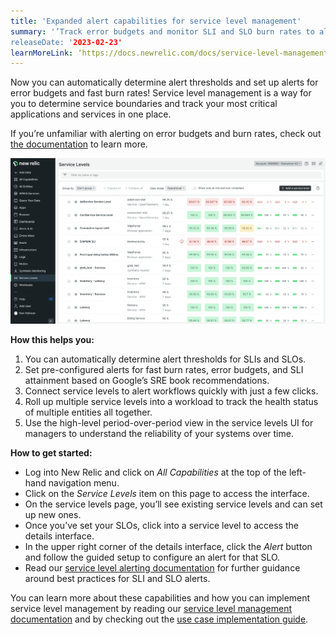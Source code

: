 ```yaml
---
title: 'Expanded alert capabilities for service level management'
summary: '’Track error budgets and monitor SLI and SLO burn rates to alert on performance issues before they affect your customers.’
releaseDate: '2023-02-23'
learnMoreLink: ‘https://docs.newrelic.com/docs/service-level-management/alerts-slm/’
---
```


Now you can automatically determine alert thresholds and set up alerts for error budgets and fast burn rates! Service level management is a way for you to determine service boundaries and track your most critical applications and services in one place.  

If you’re unfamiliar with alerting on error budgets and burn rates, check out [the documentation](https://docs.newrelic.com/docs/service-level-management/alerts-slm/) to learn more.

![Discover the power of service levels and take action faster with error budget and burn rate alerting](./images/service_level_management_with_new_relic.png "A screenshot showing the service level management overview page.")

**How this helps you:**
1. You can automatically determine alert thresholds for SLIs and SLOs.
2. Set pre-configured alerts for fast burn rates, error budgets, and SLI attainment based on Google’s SRE book recommendations.
3. Connect service levels to alert workflows quickly with just a few clicks.
4. Roll up multiple service levels into a workload to track the health status of multiple entities all together.
5. Use the high-level period-over-period view in the service levels UI for managers to understand the reliability of your systems over time.

**How to get started:**
* Log into New Relic and click on *All Capabilities* at the top of the left-hand navigation menu. 
* Click on the *Service Levels* item on this page to access the interface.
* On the service levels page, you’ll see existing service levels and can set up new ones.
* Once you’ve set your SLOs, click into a service level to access the details interface.
* In the upper right corner of the details interface, click the *Alert* button and follow the guided setup to configure an alert for that SLO.
* Read our [service level alerting documentation](https://docs.newrelic.com/docs/service-level-management/alerts-slm/) for further guidance around best practices for SLI and SLO alerts.

You can learn more about these capabilities and how you can implement service level management by reading our [service level management documentation](https://docs.newrelic.com/docs/service-level-management/intro-slm/) and by checking out the [use case implementation guide](https://docs.newrelic.com/docs/new-relic-solutions/observability-maturity/uptime-performance-reliability/optimize-slm-guide/).